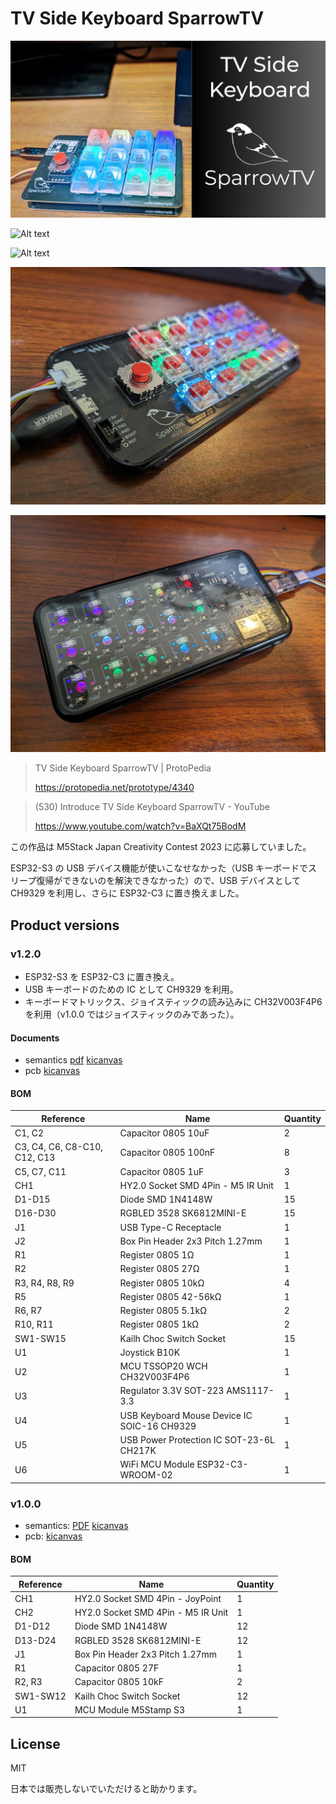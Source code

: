 # TV Side Keyboard SparrowTV

![Alt text](docs/product_top_image.png)

![Alt text](docs/before_after.png)

![Alt text](docs/components.png)

![](docs/v1.2.0-1.jpeg)

![](docs/v1.2.0-2.jpeg)

> TV Side Keyboard SparrowTV | ProtoPedia
>
> https://protopedia.net/prototype/4340

> (530) Introduce TV Side Keyboard SparrowTV - YouTube
>
> https://www.youtube.com/watch?v=BaXQt75BodM

この作品は M5Stack Japan Creativity Contest 2023 に応募していました。

ESP32-S3 の USB デバイス機能が使いこなせなかった（USB キーボードでスリープ復帰ができないのを解決できなかった）ので、USB デバイスとして CH9329 を利用し、さらに ESP32-C3 に置き換えました。

## Product versions

### v1.2.0

- ESP32-S3 を ESP32-C3 に置き換え。
- USB キーボードのための IC として CH9329 を利用。
- キーボードマトリックス、ジョイスティックの読み込みに CH32V003F4P6 を利用（v1.0.0 ではジョイスティックのみであった）。

#### Documents

- semantics [pdf](./pcb-kicad/tv-side-keyboard_v1.2.0_semantics.pdf) [kicanvas](https://kicanvas.org/?github=https%3A%2F%2Fgithub.com%2F74th%2Ftv-side-keyboard-SparrowTV%2Fblob%2Fv1.2.0%2Fpcb-kicad%2Ftv-side-keyboard.kicad_sch)
- pcb [kicanvas](https://kicanvas.org/?github=https%3A%2F%2Fgithub.com%2F74th%2Ftv-side-keyboard-SparrowTV%2Fblob%2Fv1.2.0%2Fpcb-kicad%2Ftv-side-keyboard.kicad_pcb)

#### BOM

| Reference                    | Name                                        | Quantity |
| ---------------------------- | ------------------------------------------- | -------- |
| C1, C2                       | Capacitor 0805 10uF                         | 2        |
| C3, C4, C6, C8-C10, C12, C13 | Capacitor 0805 100nF                        | 8        |
| C5, C7, C11                  | Capacitor 0805 1uF                          | 3        |
| CH1                          | HY2.0 Socket SMD 4Pin - M5 IR Unit          | 1        |
| D1-D15                       | Diode SMD 1N4148W                           | 15       |
| D16-D30                      | RGBLED 3528 SK6812MINI-E                    | 15       |
| J1                           | USB Type-C Receptacle                       | 1        |
| J2                           | Box Pin Header 2x3 Pitch 1.27mm             | 1        |
| R1                           | Register 0805 1Ω                            | 1        |
| R2                           | Register 0805 27Ω                           | 1        |
| R3, R4, R8, R9               | Register 0805 10kΩ                          | 4        |
| R5                           | Register 0805 42-56kΩ                          | 1        |
| R6, R7                       | Register 0805 5.1kΩ                         | 2        |
| R10, R11                     | Register 0805 1kΩ                           | 2        |
| SW1-SW15                     | Kailh Choc Switch Socket                    | 15       |
| U1                           | Joystick B10K                               | 1        |
| U2                           | MCU TSSOP20 WCH CH32V003F4P6                | 1        |
| U3                           | Regulator 3.3V SOT-223 AMS1117-3.3          | 1        |
| U4                           | USB Keyboard Mouse Device IC SOIC-16 CH9329 | 1        |
| U5                           | USB Power Protection IC SOT-23-6L CH217K    | 1        |
| U6                           | WiFi MCU Module ESP32-C3-WROOM-02           | 1        |

### v1.0.0

- semantics: [PDF](pcb-kicad/tv-side-keyboard_v1.0.0_semantics.pdf) [kicanvas](https://kicanvas.org/?github=https%3A%2F%2Fgithub.com%2F74th%2Ftv-side-keyboard-SparrowTV%2Fblob%2Fv1.0.0%2Fpcb-kicad%2Ftv-side-keyboard.kicad_sch)
- pcb: [kicanvas](https://kicanvas.org/?github=https%3A%2F%2Fgithub.com%2F74th%2Ftv-side-keyboard-SparrowTV%2Fblob%2Fv1.0.0%2Fpcb-kicad%2Ftv-side-keyboard.kicad_pcb)

#### BOM

| Reference | Name                               | Quantity |
| --------- | ---------------------------------- | -------- |
| CH1       | HY2.0 Socket SMD 4Pin - JoyPoint   | 1        |
| CH2       | HY2.0 Socket SMD 4Pin - M5 IR Unit | 1        |
| D1-D12    | Diode SMD 1N4148W                  | 12       |
| D13-D24   | RGBLED 3528 SK6812MINI-E           | 12       |
| J1        | Box Pin Header 2x3 Pitch 1.27mm    | 1        |
| R1        | Capacitor 0805 27F                 | 1        |
| R2, R3    | Capacitor 0805 10kF                | 2        |
| SW1-SW12  | Kailh Choc Switch Socket           | 12       |
| U1        | MCU Module M5Stamp S3              | 1        |

## License

MIT

日本では販売しないでいただけると助かります。
